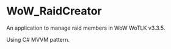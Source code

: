 # WoW_RaidCreator

An application to manage raid members in WoW WoTLK v3.3.5.

Using C# MVVM pattern.
